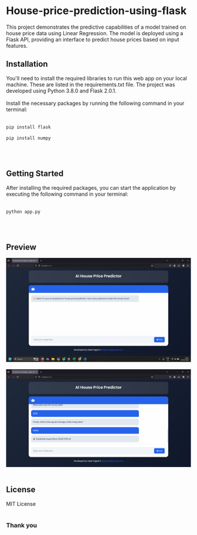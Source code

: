 # House-price-prediction-using-flask
This project demonstrates the predictive capabilities of a model trained on house price data using Linear Regression. The model is deployed using a Flask API, providing an interface to predict house prices based on input features.


## Installation

You'll need to install the required libraries to run this web app on your local machine. These are listed in the requirements.txt file. The project was developed using Python 3.8.0 and Flask 2.0.1.<br><br> Install the necessary packages by running the following command in your terminal:<br><br>
```
pip install flask
```
```
pip install numpy
```

<br>
<br>

## Getting Started

After installing the required packages, you can start the application by executing the following command in your terminal:<br><br>
```
python app.py
```
<br>
<br>

## Preview
<img src='https://github.com/sOnU1002/House-price-prediction/blob/main/Screenshot%20(27).png'></img>
<br>
<br>
<img src='Screenshot 2025-02-18 181505.png'></img>
<br>
<br>

## License
MIT License
<br>
<br>

### Thank you
